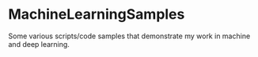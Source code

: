 # MachineLearningSamples
Some various scripts/code samples that demonstrate my work in machine and deep learning.
